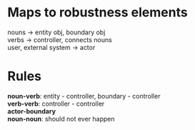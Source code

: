 # Maps to robustness elements
nouns -> entity obj, boundary obj  
verbs -> controller, connects nouns  
user, external system -> actor  

# Rules
**noun-verb**: entity - controller, boundary - controller  
**verb-verb**: controller - controller  
**actor-boundary**  
**noun-noun**: should not ever happen  
